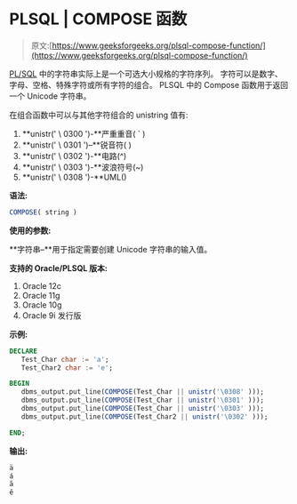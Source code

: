 # PLSQL | COMPOSE 函数

> 原文:[https://www.geeksforgeeks.org/plsql-compose-function/](https://www.geeksforgeeks.org/plsql-compose-function/)

[PL/SQL](https://www.geeksforgeeks.org/plsql-introduction/) 中的字符串实际上是一个可选大小规格的字符序列。
字符可以是数字、字母、空格、特殊字符或所有字符的组合。
PLSQL 中的 Compose 函数用于返回一个 Unicode 字符串。

在组合函数中可以与其他字符组合的 unistring 值有:

1.  **unistr(' \ 0300 ')-**严重重音( ` )
2.  **unistr(' \ 0301 ')–**锐音符( )
3.  **unistr(' \ 0302 ')-**电路(^)
4.  **unistr(' \ 0303 ')-**波浪符号(~)
5.  **unistr(' \ 0308 ')-**UML()

**语法:**

```sql
COMPOSE( string )
```

**使用的参数:**

**字符串–**用于指定需要创建 Unicode 字符串的输入值。

**支持的 Oracle/PLSQL 版本:**

1.  Oracle 12c
2.  Oracle 11g
3.  Oracle 10g
4.  Oracle 9i 发行版

**示例:**

```sql
DECLARE 
   Test_Char char := 'a';
   Test_Char2 char := 'e';

BEGIN 
   dbms_output.put_line(COMPOSE(Test_Char || unistr('\0308' ))); 
   dbms_output.put_line(COMPOSE(Test_Char || unistr('\0301' )));
   dbms_output.put_line(COMPOSE(Test_Char || unistr('\0303' ))); 
   dbms_output.put_line(COMPOSE(Test_Char2 || unistr('\0302' ))); 

END;  
```

**输出:**

```sql
ä
á
ã
ê
```